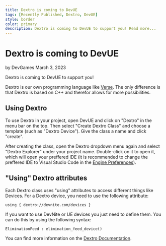 ```yaml
---
title: Dextro is coming to DevUE
tags: [Recently Published, Dextro, DevUE]
style: border
color: primary
description: Dextro is coming to DevUE to support you! Read more...
---
```


# Dextro is coming to DevUE
by DevGames
March 3, 2023



Dextro is coming to DevUE to support you!


Dextro is our own programming language like [Verse](https://dev.epicgames.com/verse). The only difference is that Dextro is based on C++ and therefor allows for more possibilities.



## Using Dextro
To use Dextro in your project, open DevUE and click on "Dextro" in the menu bar on the top. Then select "Create Dextro Class" and choose a template (such as "Dextro Device"). Give the class a name and click "create".



After creating the class, open the Dextro dropdown menu again and select "Dextro Explorer" under your project name. Double-click on it to open it, which will open your preffered IDE (it is recommended to change the preffered IDE to Visual Studio Code in the [Engine Preferences](https://dev.dgames.org/docs/editor/preferences)).



## "Using" Dextro attributes
Each Dextro class uses "using" attributes to access different things like Devices. For a Dextro device, you need to use the following attribute:
```dextro
using { dextro://devnite.com/devices }
```


If you want to use DevNite or UE devices you just need to define them. You can do this by using the following syntax:

```
EliminationFeed : elimination_feed_device()
```

You can find more information on the [Dextro Documentation](https://dev.dgames.org/docs/dextro).
